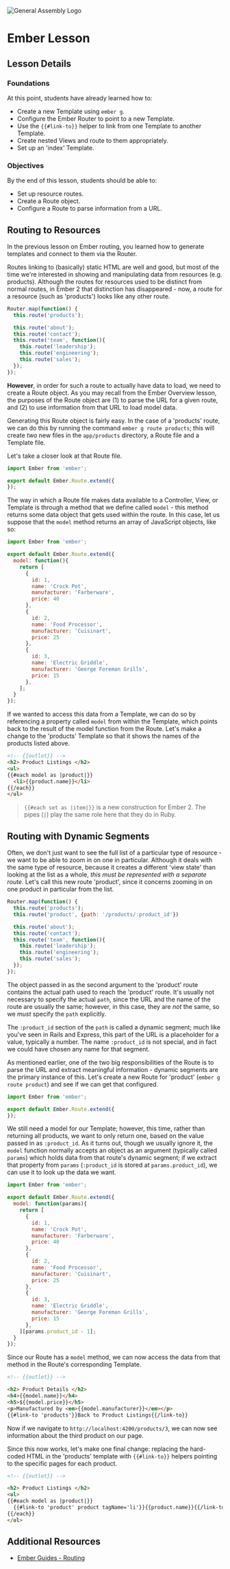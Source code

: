 ![General Assembly Logo](http://i.imgur.com/ke8USTq.png)

# Ember Lesson

## Lesson Details
### Foundations
At this point, students have already learned how to:

- Create a new Template using `ember g`.
- Configure the Ember Router to point to a new Template.
- Use the `{{#link-to}}` helper to link from one Template to another Template.
- Create nested Views and route to them appropriately.
- Set up an 'index' Template.

### Objectives
By the end of this lesson, students should be able to:

- Set up resource routes.
- Create a Route object.
- Configure a Route to parse information from a URL.

## Routing to Resources
In the previous lesson on Ember routing, you learned how to generate templates and connect to them via the Router.

Routes linking to (basically) static HTML are well and good, but most of the time we're interested in showing and manipulating data from resources (e.g. products). Although the routes for resources used to be distinct from normal routes, in Ember 2 that distinction has disappeared - now, a route for a resource (such as 'products') looks like any other route.

```javascript
Router.map(function() {
  this.route('products');

  this.route('about');
  this.route('contact');
  this.route('team', function(){
    this.route('leadership');
    this.route('engineering');
    this.route('sales');
  });
});
```

**However**, in order for such a route to actually have data to load, we need to create a Route object. As you may recall from the Ember Overview lesson, the purposes of the Route object are (1) to parse the URL for a given route, and (2) to use information from that URL to load model data.

Generating this Route object is fairly easy. In the case of a 'products' route, we can do this by running the command `ember g route products`; this will create _two_ new files in the `app/products` directory, a Route file and a Template file.

Let's take a closer look at that Route file.
```javascript
import Ember from 'ember';

export default Ember.Route.extend({
});
```

The way in which a Route file makes data available to a Controller, View, or Template is through a method that we define called `model` - this method returns some data object that gets used within the route. In this case, let us suppose that the `model` method returns an array of JavaScript objects, like so:
```javascript
import Ember from 'ember';

export default Ember.Route.extend({
  model: function(){
    return [
      {
        id: 1,
        name: 'Crock Pot',
        manufacturer: 'Farberware',
        price: 40
      },
      {
        id: 2,
        name: 'Food Processor',
        manufacturer: 'Cuisinart',
        price: 25
      },
      {
        id: 3,
        name: 'Electric Griddle',
        manufacturer: 'George Foreman Grills',
        price: 15
      },
    ];
  }
});
```

If we wanted to access this data from a Template, we can do so by referencing a property called `model` from within the Template, which points back to the result of the model function from the Route. Let's make a change to the 'products' Template so that it shows the names of the products listed above.

```html
<!-- {{outlet}} -->
<h2> Product Listings </h2>
<ul>
{{#each model as |product|}}
  <li>{{product.name}}</li>
{{/each}}
</ul>
```

> `{{#each set as |item|}}` is a new construction for Ember 2. The pipes (`|`) play the same role here that they do in Ruby.

<!--
### YOUR TURN : Routing to Resources
-->

## Routing with Dynamic Segments
Often, we don't just want to see the full list of a particular type of resource - we want to be able to zoom in on one in particular. Although it deals with the same type of resource, because it creates a different 'view state' than looking at the list as a whole, _this must be represented with a separate route_. Let's call this new route 'product', since it concerns zooming in on one product in particular from the list.

```javascript
Router.map(function() {
  this.route('products');
  this.route('product', {path: '/products/:product_id'})

  this.route('about');
  this.route('contact');
  this.route('team', function(){
    this.route('leadership');
    this.route('engineering');
    this.route('sales');
  });
});
```

The object passed in as the second argument to the 'product' route contains the actual path used to reach the 'product' route. It's usually not necessary to specify the actual `path`, since the URL and the name of the route are usually the same; however, in this case, they are _not_ the same, so we _must_ specify the `path` explicitly.

The `:product_id` section of the `path` is called a dynamic segment; much like you've seen in Rails and Express, this part of the URL is a placeholder for a value, typically a number. The name `:product_id` is not special, and in fact we could have chosen any name for that segment.

As mentioned earlier, one of the two big responsibilities of the Route is to parse the URL and extract meaningful information - dynamic segments are the primary instance of this. Let's create a new Route for 'product' (`ember g route product`) and see if we can get that configured.

```javascript
import Ember from 'ember';

export default Ember.Route.extend({
});
```

We still need a model for our Template; however, this time, rather than returning all products, we want to only return one, based on the value passed in as `:product_id`. As it turns out, though we usually ignore it, the `model` function normally accepts an object as an argument (typically called `params`) which holds data from that route's dynamic segment; if we extract that property from `params` (`:product_id` is stored at `params.product_id`), we can use it to look up the data we want.

```javascript
import Ember from 'ember';

export default Ember.Route.extend({
  model: function(params){
    return [
      {
        id: 1,
        name: 'Crock Pot',
        manufacturer: 'Farberware',
        price: 40
      },
      {
        id: 2,
        name: 'Food Processor',
        manufacturer: 'Cuisinart',
        price: 25
      },
      {
        id: 3,
        name: 'Electric Griddle',
        manufacturer: 'George Foreman Grills',
        price: 15
      },
    ][params.product_id - 1];
  }
});
```

Since our Route has a `model` method, we can now access the data from that method in the Route's corresponding Template.

```html
<!-- {{outlet}} -->

<h2> Product Details </h2>
<h4>{{model.name}}</h4>
<h5>${{model.price}}</h5>
<p>Manufactured by <em>{{model.manufacturer}}</em></p>
{{#link-to 'products'}}Back to Product Listings{{/link-to}}
```

Now if we navigate to `http://localhost:4200/products/3`, we can now see information about the third product on our page.

Since this now works, let's make one final change: replacing the hard-coded HTML in the 'products' template with `{{#link-to}}` helpers pointing to the specific pages for each product.

```html
<!-- {{outlet}} -->

<h2> Product Listings </h2>
<ul>
{{#each model as |product|}}
  {{#link-to 'product' product tagName='li'}}{{product.name}}{{/link-to}}
{{/each}}
</ul>
```

<!--
### YOUR TURN : Routing with Dynamic Segments
-->

## Additional Resources
- [Ember Guides - Routing](http://guides.emberjs.com/v2.2.0/routing/)
